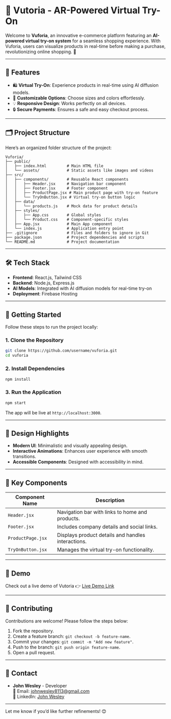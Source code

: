 # 📸 Vutoria - AR-Powered Virtual Try-On

Welcome to **Vuforia**, an innovative e-commerce platform featuring an **AI-powered virtual try-on system** for a seamless shopping experience. With Vuforia, users can visualize products in real-time before making a purchase, revolutionizing online shopping. 🚀

---

## 🌟 Features

- 🛍 **Virtual Try-On**: Experience products in real-time using AI diffusion models.
- 🎨 **Customizable Options**: Choose sizes and colors effortlessly.
- 💡 **Responsive Design**: Works perfectly on all devices.
- 🔒 **Secure Payments**: Ensures a safe and easy checkout process.

---

## 🗂 Project Structure

Here’s an organized folder structure of the project:

```plaintext
Vuforia/
├── public/
│   ├── index.html         # Main HTML file
│   └── assets/            # Static assets like images and videos
├── src/
│   ├── components/        # Reusable React components
│   │   ├── Header.jsx     # Navigation bar component
│   │   ├── Footer.jsx     # Footer component
│   │   ├── ProductPage.jsx # Main product page with try-on feature
│   │   └── TryOnButton.jsx # Virtual try-on button logic
│   ├── data/
│   │   └── products.js    # Mock data for product details
│   ├── styles/
│   │   ├── App.css        # Global styles
│   │   └── Product.css    # Component-specific styles
│   ├── App.jsx            # Main App component
│   └── index.js           # Application entry point
├── .gitignore             # Files and folders to ignore in Git
├── package.json           # Project dependencies and scripts
└── README.md              # Project documentation
```

---

## 🛠️ Tech Stack

- **Frontend**: React.js, Tailwind CSS
- **Backend**: Node.js, Express.js
- **AI Models**: Integrated with AI diffusion models for real-time try-on
- **Deployment**: Firebase Hosting

---

## 🚀 Getting Started

Follow these steps to run the project locally:

### 1. Clone the Repository

```bash
git clone https://github.com/username/vuforia.git
cd vuforia
```

### 2. Install Dependencies

```bash
npm install
```

### 3. Run the Application

```bash
npm start
```

The app will be live at `http://localhost:3000`.

---

## 🎨 Design Highlights

- **Modern UI**: Minimalistic and visually appealing design.
- **Interactive Animations**: Enhances user experience with smooth transitions.
- **Accessible Components**: Designed with accessibility in mind.

---

## 📂 Key Components

| Component Name    | Description                                       |
|-------------------|---------------------------------------------------|
| `Header.jsx`      | Navigation bar with links to home and products.  |
| `Footer.jsx`      | Includes company details and social links.       |
| `ProductPage.jsx` | Displays product details and handles interactions. |
| `TryOnButton.jsx` | Manages the virtual try-on functionality.         |

---

## 📸 Demo

Check out a live demo of Vutoria 👉 [Live Demo Link](https://vuforia-demo.web.app/)

---

## 🤝 Contributing

Contributions are welcome! Please follow the steps below:

1. Fork the repository.
2. Create a feature branch: `git checkout -b feature-name`.
3. Commit your changes: `git commit -m "Add new feature"`.
4. Push to the branch: `git push origin feature-name`.
5. Open a pull request.

---

## 📧 Contact

- **John Wesley** - Developer  
  📩 Email: [johnwesley8113@gmail.com](mailto:johnwesley8113@gmail.com)  
  🔗 LinkedIn: [John Wesley](https://www.linkedin.com/in/john-wesley-6707ab258/)

---

Let me know if you’d like further refinements! 😊

